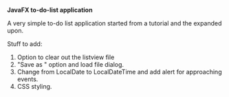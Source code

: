 **JavaFX to-do-list application**

A very simple to-do list application started from a tutorial and the expanded upon.

Stuff to add:

1. Option to clear out the listview file
2. "Save as " option and load file dialog.
3. Change from LocalDate to LocalDateTime and add alert for approaching events.
4. CSS styling.